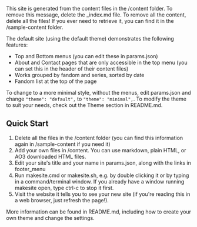 <!-- title: Welcome to your new website! -->
<!-- subtitle: Get Started -->

This site is generated from the content files in the /content folder. To remove this message, delete the _index.md file. To remove all the content, delete all the files! If you ever need to retrieve it, you can find it in the /sample-content folder.

The default site (using the default theme) demonstrates the following features:
* Top and Bottom menus (you can edit these in params.json)
* About and Contact pages that are only accessible in the top menu (you can set this in the header of their content files)
* Works grouped by fandom and series, sorted by date
* Fandom list at the top of the page

To change to a more minimal style, without the menus, edit params.json and change `"theme": "default",` to `"theme": "minimal",`. To modify the theme to suit your needs, check out the Theme section in README.md.

## Quick Start

1. Delete all the files in the /content folder (you can find this information again in /sample-content if you need it)
2. Add your own files in /content. You can use markdown, plain HTML, or AO3 downloaded HTML files.
3. Edit your site's title and your name in params.json, along with the links in footer_menu
4. Run makesite.cmd or makesite.sh, e.g. by double clicking it or by typing in a command/terminal window. If you already have a window running makesite open, type ctrl-c to stop it first.
5. Visit the website it tells you to see your new site (if you're reading this in a web browser, just refresh the page!).

More information can be found in README.md, including how to create your own theme and change the settings.


